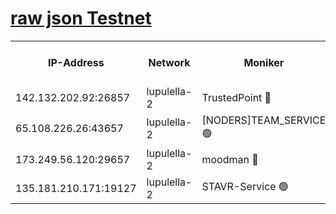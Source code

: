 [raw json Testnet](https://rpc-check.jaclalt.stavr.tech/jaclalt/rpc-jaclalt-result.json)
=

<table><tr><th>IP-Address</th><th>Network</th><th>Moniker</th><th>Latest Block Height</th><th>Earliest Block Height</th><th>Catching Up</th><th>Tx Index</th><th>Voting Power</th><th>Scan Time</th></tr><tr><td>142.132.202.92:26857</td><td>lupulella-2</td><td>TrustedPoint 🔴</td><td>7261082</td><td>6282001</td><td>False</td><td>off</td><td>400065</td><td>2024-03-24T23:35:15.019678789UTC</td></tr><tr><td>65.108.226.26:43657</td><td>lupulella-2</td><td>[NODERS]TEAM_SERVICE 🟢</td><td>7261082</td><td>6282001</td><td>False</td><td>on</td><td>0</td><td>2024-03-24T23:35:15.354513964UTC</td></tr><tr><td>173.249.56.120:29657</td><td>lupulella-2</td><td>moodman 🔴</td><td>7261082</td><td>7161082</td><td>False</td><td>off</td><td>1075134</td><td>2024-03-24T23:35:14.796824230UTC</td></tr><tr><td>135.181.210.171:19127</td><td>lupulella-2</td><td>STAVR-Service 🟢</td><td>7261081</td><td>7260001</td><td>False</td><td>on</td><td>0</td><td>2024-03-24T23:35:08.317126106UTC</td></tr></table>
